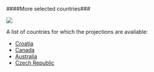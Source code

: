 ####More selected countries###

![](countires/plotdump/smcprojplots.png)

A list of countries for which the projections are available:
* [Croatia](countries/croatia.md)
* [Canada](countries/canada.md)
* [Australia](countries/australia.md)
* [Czech Republic](countries/czechia.md)